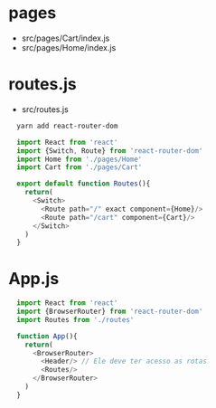 # pages
- src/pages/Cart/index.js
- src/pages/Home/index.js
  
# routes.js
- src/routes.js
```sh
  yarn add react-router-dom
```
```js
  import React from 'react'
  import {Switch, Route} from 'react-router-dom'
  import Home from './pages/Home'
  import Cart from './pages/Cart'

  export default function Routes(){
    return(
      <Switch>
        <Route path="/" exact component={Home}/>
        <Route path="/cart" component={Cart}/>
      </Switch>
    )
  }
```

# App.js
```js
  import React from 'react'
  import {BrowserRouter} from 'react-router-dom'
  import Routes from './routes'

  function App(){
    return(
      <BrowserRouter>
        <Header/> // Ele deve ter acesso as rotas
        <Routes/>
      </BrowserRouter>
    )
  }
```


